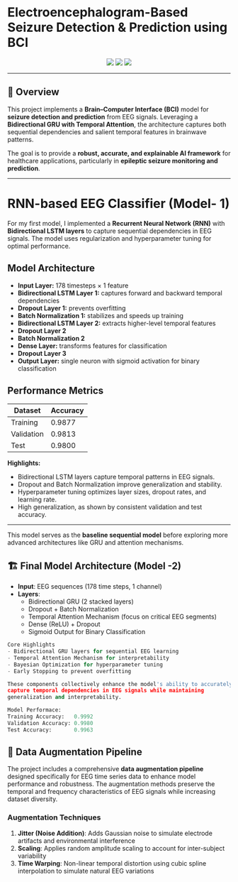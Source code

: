 # Electroencephalogram-Based Seizure Detection & Prediction using BCI  

<p align="center">
  <img src="https://img.shields.io/badge/Deep%20Learning-GRU%20%7C%20Attention-blue?style=for-the-badge" />
  <img src="https://img.shields.io/badge/Optimization-Bayesian-orange?style=for-the-badge" />
  <img src="https://img.shields.io/badge/Application-Healthcare-green?style=for-the-badge" />
</p>  

---

## 📌 Overview  
This project implements a **Brain–Computer Interface (BCI)** model for **seizure detection and prediction** from EEG signals. Leveraging a **Bidirectional GRU with Temporal Attention**, the architecture captures both sequential dependencies and salient temporal features in brainwave patterns.  

The goal is to provide a **robust, accurate, and explainable AI framework** for healthcare applications, particularly in **epileptic seizure monitoring and prediction**.  

---

# RNN-based EEG Classifier (Model- 1)

For my first model, I implemented a **Recurrent Neural Network (RNN)** with **Bidirectional LSTM layers** to capture sequential dependencies in EEG signals. The model uses regularization and hyperparameter tuning for optimal performance.

## Model Architecture

- **Input Layer:** 178 timesteps × 1 feature  
- **Bidirectional LSTM Layer 1:** captures forward and backward temporal dependencies  
- **Dropout Layer 1:** prevents overfitting  
- **Batch Normalization 1:** stabilizes and speeds up training  
- **Bidirectional LSTM Layer 2:** extracts higher-level temporal features  
- **Dropout Layer 2**  
- **Batch Normalization 2**  
- **Dense Layer:** transforms features for classification  
- **Dropout Layer 3**  
- **Output Layer:** single neuron with sigmoid activation for binary classification  

## Performance Metrics

| Dataset      | Accuracy |
|-------------|---------|
| Training    | 0.9877  |
| Validation  | 0.9813  |
| Test        | 0.9800  |

**Highlights:**

- Bidirectional LSTM layers capture temporal patterns in EEG signals.  
- Dropout and Batch Normalization improve generalization and stability.  
- Hyperparameter tuning optimizes layer sizes, dropout rates, and learning rate.  
- High generalization, as shown by consistent validation and test accuracy.  

---

This model serves as the **baseline sequential model** before exploring more advanced architectures like GRU and attention mechanisms.


## 🏗️ Final Model Architecture  (Model -2)
- **Input**: EEG sequences (178 time steps, 1 channel)  
- **Layers**:  
  - Bidirectional GRU (2 stacked layers)  
  - Dropout + Batch Normalization  
  - Temporal Attention Mechanism (focus on critical EEG segments)  
  - Dense (ReLU) + Dropout  
  - Sigmoid Output for Binary Classification  

```python
Core Highlights
- Bidirectional GRU layers for sequential EEG learning
- Temporal Attention Mechanism for interpretability
- Bayesian Optimization for hyperparameter tuning
- Early Stopping to prevent overfitting

These components collectively enhance the model's ability to accurately
capture temporal dependencies in EEG signals while maintaining
generalization and interpretability.

Model Performace:
Training Accuracy:   0.9992
Validation Accuracy: 0.9980
Test Accuracy:       0.9963
```



## 🔄 Data Augmentation Pipeline

The project includes a comprehensive **data augmentation pipeline** designed specifically for EEG time series data to enhance model performance and robustness. The augmentation methods preserve the temporal and frequency characteristics of EEG signals while increasing dataset diversity.

### Augmentation Techniques

1. **Jitter (Noise Addition)**: Adds Gaussian noise to simulate electrode artifacts and environmental interference
2. **Scaling**: Applies random amplitude scaling to account for inter-subject variability
3. **Time Warping**: Non-linear temporal distortion using cubic spline interpolation to simulate natural EEG variations




